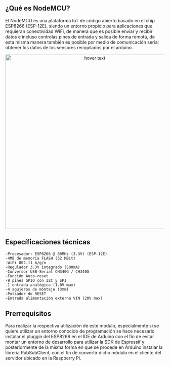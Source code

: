 ## ¿Qué es NodeMCU?
El NodeMCU es una plataforma IoT de código abierto basado en el chip ESP8266 (ESP-12E), siendo un entorno propicio para aplicaciones que requieran conectividad WiFi, de manera que es posible enviar y recibir datos e incluso controlas pines de entrada y salida de forma remota, de esta misma manera también es posible por medio de comunicación serial obtener los datos de los sensores recopilados por el arduino.

<p align="center">
  <img src="https://github.com/pavanegasgSistemas-Embebidos/Documentación/Comunicación/NodeMCU/NodeMCU.jpg" width="550" title="hover text">
</p>

## Específicaciones técnicas

    -Procesador: ESP8266 @ 80MHz (3.3V) (ESP-12E)
    -4MB de memoria FLASH (32 MBit)
    -WiFi 802.11 b/g/n
    -Regulador 3.3V integrado (500mA)
    -Conversor USB-Serial CH340G / CH340G
    -Función Auto-reset 
    -9 pines GPIO con I2C y SPI
    -1 entrada analógica (1.0V max)
    -4 agujeros de montaje (3mm)
    -Pulsador de RESET
    -Entrada alimentación externa VIN (20V max)

## Prerrequisitos
Para realizar la respectiva utilización de este modulo, especialmente si se quiere utilizar un entorno conocido de programación se hace necesario instalar el pluggin del ESP8266 en el IDE de Arduino con el fin de evitar montar un entorno de desarrollo para utilizar la SDK de Espressif y posteriormente de la misma forma en que se procede en Arduino instalar la libreria PubSubClient, con el fin de convertir dicho módulo en el cliente del servidor ubicado en la Raspberry Pi.
